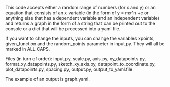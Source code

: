 This code accepts either a random range of numbers (for x and y) or an equation
that consists of an x variable (in the form of y = mx^n +c or anything else that has a dependent
variable and an independent variable) and returns a graph in the form of a string that can be
printed out to the console or a dict that will be processed into a yaml file.

If you want to change the inputs, you can change the variables xpoints, given_function and the
random_points parameter in input.py. They will all be marked in ALL CAPS.

Files (in turn of order):
input.py, 
scale.py, 
axis.py, 
xy_datapoints.py, 
format_xy_datapoints.py, 
sketch_xy_axis.py, 
datapoint_to_coordinate.py, 
plot_datapoints.py, 
spacing.py, 
output.py, 
output_to_yaml.file

The example of an output is graph.yaml.
